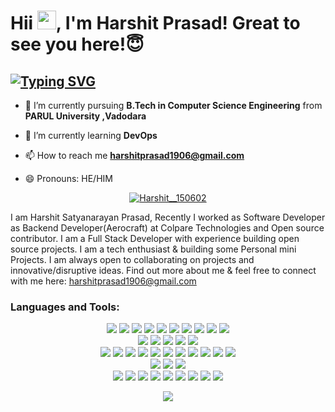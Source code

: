 # Hii <img src="https://raw.githubusercontent.com/MartinHeinz/MartinHeinz/master/wave.gif" width="30">, I'm Harshit  Prasad! Great to see you here!😇
##  <a href="https://git.io/typing-svg"><img src="https://readme-typing-svg.herokuapp.com?font=times+new+roman&size=31&duration=5096&pause=1000&color=F7F7F7&width=975&height=47&lines=A++Passionate++Software+and+Web+Developer+From+India!++%F0%9F%87%AE%F0%9F%87%B3;I+Experiencing+Web+App+Development+%F0%9F%98%87+" alt="Typing SVG" /></a>






- 🔭 I’m currently pursuing **B.Tech in Computer Science Engineering** from **PARUL University ,Vadodara**

- 🌱 I’m currently learning **DevOps**

- 📫 How to reach me **harshitprasad1906@gmail.com**
- 😄 Pronouns: HE/HIM


<p align="center"> <a href="https://twitter.com/Harshit__150602" target="blank"><img src="https://img.shields.io/twitter/follow/Harshit__150602?logo=twitter&style=for-the-badge" alt="Harshit__150602" /></a> </p>



I am Harshit Satyanarayan Prasad, Recently I worked as Software Developer as Backend Developer(Aerocraft) at Colpare Technologies and Open source contributor. I am a Full Stack Developer with experience building open source projects. I am a tech enthusiast & building some Personal mini Projects. I am always open to collaborating on projects and innovative/disruptive ideas. Find out more about me & feel free to connect with me here: harshitprasad1906@gmail.com 




<h3 align="left">Languages and Tools:</h3>
<p align="center">
<!-- Programming -->
<!-- Experienced -->
<img src="https://img.shields.io/static/v1?color=0969da&label=%20&labelColor=5c5c5c&logo=c&logoColor=ffffff&message=C&style=flat-square" />
<img src="https://img.shields.io/static/v1?color=0969da&label=%20&labelColor=5c5c5c&logo=c%2B%2B&logoColor=ffffff&message=C%2B%2B&style=flat-square" />
<img src="https://img.shields.io/static/v1?color=0969da&label=%20&labelColor=5c5c5c&logo=css3&logoColor=ffffff&message=CSS3&style=flat-square" />
<img src="https://img.shields.io/static/v1?color=0969da&label=%20&labelColor=5c5c5c&logo=go&logoColor=ffffff&message=Go&style=flat-square" />
<img src="https://img.shields.io/static/v1?color=0969da&label=%20&labelColor=5c5c5c&logo=html5&logoColor=ffffff&message=HTML5&style=flat-square" />
<img src="https://img.shields.io/static/v1?color=0969da&label=%20&labelColor=5c5c5c&logo=latex&logoColor=ffffff&message=Bootstrap&style=flat-square" />
<img src="https://img.shields.io/static/v1?color=0969da&label=%20&labelColor=5c5c5c&logo=sass&logoColor=ffffff&message=MernStack&style=flat-square" />
<img src="https://img.shields.io/static/v1?color=0969da&label=%20&labelColor=5c5c5c&logo=java&logoColor=ffffff&message=Java&style=flat-square" />
<img src="https://img.shields.io/static/v1?color=0969da&label=%20&labelColor=5c5c5c&logo=javascript&logoColor=ffffff&message=JavaScript&style=flat-square" />
<img src="https://img.shields.io/static/v1?color=0969da&label=%20&labelColor=5c5c5c&logo=python&logoColor=ffffff&message=Python&style=flat-square" />
  
<br />
<!-- Frameworks and Libraries -->
<img src="https://img.shields.io/static/v1?color=0969da&label=%20&labelColor=5c5c5c&logo=go&logoColor=ffffff&message=gRPC&style=flat-square" />
<img src="https://img.shields.io/static/v1?color=0969da&label=%20&labelColor=5c5c5c&logo=go&logoColor=ffffff&message=gRPC-Gateway&style=flat-square" />

<img src="https://img.shields.io/static/v1?color=0969da&label=%20&labelColor=5c5c5c&logo=jekyll&logoColor=ffffff&message=Jekyll&style=flat-square" />
<img src="https://img.shields.io/static/v1?color=0969da&label=%20&labelColor=5c5c5c&logo=react&logoColor=ffffff&message=React.js&style=flat-square" />
<img src="https://img.shields.io/static/v1?color=0969da&label=%20&labelColor=5c5c5c&logo=python&logoColor=ffffff&message=SymPy&style=flat-square" />
<br />
<!-- Tools and Technologies -->
<img src="https://img.shields.io/static/v1?color=0969da&label=%20&labelColor=5c5c5c&logo=circleci&logoColor=ffffff&message=CircleCI&style=flat-square" />
<img src="https://img.shields.io/static/v1?color=0969da&label=%20&labelColor=5c5c5c&logo=docker&logoColor=ffffff&message=DataStructure&style=flat-square" />
<img src="https://img.shields.io/static/v1?color=0969da&label=%20&labelColor=5c5c5c&logo=git&logoColor=ffffff&message=Git&style=flat-square" />
<img src="https://img.shields.io/static/v1?color=0969da&label=%20&labelColor=5c5c5c&logo=google-cloud&logoColor=ffffff&message=Google%20Cloud%20Platform&style=flat-square" />
<img src="https://img.shields.io/static/v1?color=0969da&label=%20&labelColor=5c5c5c&logo=kubernetes&logoColor=ffffff&message=Express.js&style=flat-square" />
<img src="https://img.shields.io/static/v1?color=0969da&label=%20&labelColor=5c5c5c&logo=mongodb&logoColor=ffffff&message=MongoDB&style=flat-square" />
<img src="https://img.shields.io/static/v1?color=0969da&label=%20&labelColor=5c5c5c&logo=mysql&logoColor=ffffff&message=MySQL&style=flat-square" />
<img src="https://img.shields.io/static/v1?color=0969da&label=%20&labelColor=5c5c5c&logo=node.js&logoColor=ffffff&message=Node.js&style=flat-square" />
<img src="https://img.shields.io/static/v1?color=0969da&label=%20&labelColor=5c5c5c&logo=postgresql&logoColor=ffffff&message=PostgreSQL&style=flat-square" />
<img src="https://img.shields.io/static/v1?color=0969da&label=%20&labelColor=5c5c5c&logo=postman&logoColor=ffffff&message=Postman&style=flat-square" />
<img src="https://img.shields.io/static/v1?color=0969da&label=%20&labelColor=5c5c5c&logo=wolfram-mathematica&logoColor=ffffff&message=Wolfram%20Mathematica&style=flat-square" />
<br />
<!-- Operating Systems -->
<img src="https://img.shields.io/static/v1?color=0969da&label=%20&labelColor=5c5c5c&logo=linux&logoColor=ffffff&message=Linux&style=flat-square" />
<img src="https://img.shields.io/static/v1?color=0969da&label=%20&labelColor=5c5c5c&logo=apple&logoColor=ffffff&message=macOS&style=flat-square" />
<img src="https://img.shields.io/static/v1?color=0969da&label=%20&labelColor=5c5c5c&logo=windows&logoColor=ffffff&message=Windows&style=flat-square" />
<br />
<!-- Workflow -->
<img src="https://img.shields.io/static/v1?color=0969da&label=%20&labelColor=5c5c5c&logo=github-actions&logoColor=ffffff&message=GitHub%20Actions&style=flat-square" />
<img src="https://img.shields.io/static/v1?color=0969da&label=%20&labelColor=5c5c5c&logo=google-chrome&logoColor=ffffff&message=Google%20Chrome&style=flat-square" />
<img src="https://img.shields.io/static/v1?color=0969da&label=%20&labelColor=5c5c5c&logo=heroku&logoColor=ffffff&message=Heroku&style=flat-square" />
<img src="https://img.shields.io/static/v1?color=0969da&label=%20&labelColor=5c5c5c&logo=homebrew&logoColor=ffffff&message=Homebrew&style=flat-square" />
<img src="https://img.shields.io/static/v1?color=0969da&label=%20&labelColor=5c5c5c&logo=netlify&logoColor=ffffff&message=Netlify&style=flat-square" />
<img src="https://img.shields.io/static/v1?color=0969da&label=%20&labelColor=5c5c5c&logo=notion&logoColor=ffffff&message=Notion&style=flat-square" />
<img src="https://img.shields.io/static/v1?color=0969da&label=%20&labelColor=5c5c5c&logo=prettier&logoColor=ffffff&message=Prettier&style=flat-square" />
<img src="https://img.shields.io/static/v1?color=0969da&label=%20&labelColor=5c5c5c&logo=safari&logoColor=ffffff&message=Safari&style=flat-square" />
<img src="https://img.shields.io/static/v1?color=0969da&label=%20&labelColor=5c5c5c&logo=visual-studio-code&logoColor=ffffff&message=Visual%20Studio%20Code&style=flat-square" />
</p>



<p align="center">
<img src="https://komarev.com/ghpvc/?color=0969da&style=flat-square&username=Harshit-1906" />
</p>



